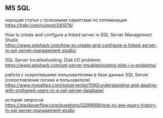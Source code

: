 ## MS SQL

хорошая статья с полезными скриптами по оптимизации  
https://habr.com/ru/post/241079/

How to create and configure a linked server in SQL Server Management Studio  
https://www.sqlshack.com/how-to-create-and-configure-a-linked-server-in-sql-server-management-studio/

SQL Server troubleshooting: Disk I/O problems  
https://www.sqlshack.com/sql-server-troubleshooting-disk-i-o-problems/

работа с осиротевшими пользователями в базе данных SQL Server (сопостовление логина и пользователя)  
https://www.mssqltips.com/sqlservertip/1590/understanding-and-dealing-with-orphaned-users-in-a-sql-server-database/  
  
история запросов  
https://stackoverflow.com/questions/5299669/how-to-see-query-history-in-sql-server-management-studio




